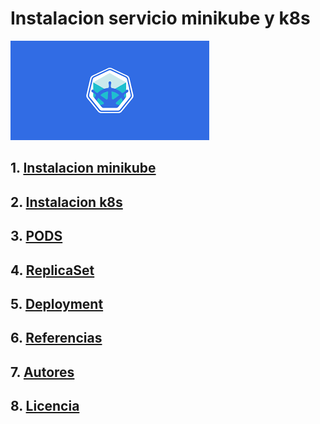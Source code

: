 # Instalacion servicio minikube y k8s
![](/img/descarga.png)

## 1. [Instalacion minikube](instalacion.md)
## 2. [Instalacion k8s](k8s.md)
## 3. [PODS](pods.md)
## 4. [ReplicaSet](replica.md)
## 5. [Deployment](deploy.md)
## 6. [Referencias](referencias.md)
## 7. [Autores](autores.md)
## 8. [Licencia](licencia.md)
